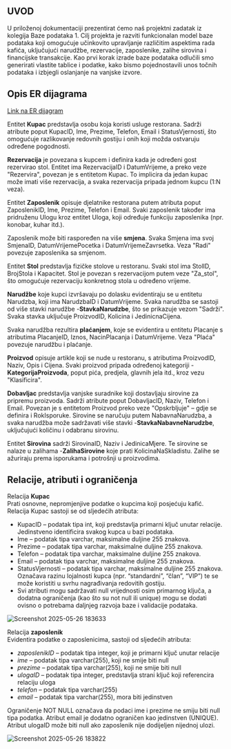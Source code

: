 ## UVOD

U priloženoj dokumentaciji prezentirat ćemo naš projektni zadatak iz kolegija Baze podataka 1. Cilj projekta je razviti funkcionalan model baze podataka koji omogućuje učinkovito upravljanje različitim aspektima rada kafića, uključujući narudžbe, rezervacije, zaposlenike, zalihe sirovina i financijske transakcije. 
Kao prvi korak izrade baze podataka odlučili smo generirati vlastite tablice i podatke, kako bismo pojednostavili unos točnih podataka i izbjegli oslanjanje na vanjske izvore.
## Opis ER dijagrama

[Link na ER dijagram](https://lucid.app/lucidchart/7e3ca596-78ec-4f8d-9e66-618cb6cf1f40/edit?viewport_loc=-2689%2C-743%2C4235%2C1887%2C0_0&invitationId=inv_76bfcfcb-73cd-451d-8128-f57a1b90cb83)

Entitet **Kupac** predstavlja osobu koja koristi usluge restorana. Sadrži atribute poput KupacID, Ime, Prezime, Telefon, Email i StatusVjernosti, što omogućuje razlikovanje redovnih gostiju i onih koji možda ostvaruju određene pogodnosti.

**Rezervacija** je povezana s kupcem i definira kada je određeni gost rezervirao stol. Entitet ima RezervacijaID i DatumVrijeme, a preko veze "Rezervira", povezan je s entitetom Kupac. To implicira da jedan kupac može imati više rezervacija, a svaka rezervacija pripada jednom kupcu (1:N veza).

Entitet **Zaposlenik** opisuje djelatnike restorana putem atributa poput ZaposlenikID, Ime, Prezime, Telefon i Email. Svaki zaposlenik također ima pridruženu Ulogu kroz entitet Uloga, koji određuje funkciju zaposlenika (npr. konobar, kuhar itd.).

Zaposlenik može biti raspoređen na više **smjena**. Svaka Smjena ima svoj SmjenaID, DatumVrijemePocetka i DatumVrijemeZavrsetka. Veza "Radi" povezuje zaposlenika sa smjenom.

Entitet **Stol** predstavlja fizičke stolove u restoranu. Svaki stol ima StolID, BrojStola i Kapacitet. Stol je povezan s rezervacijom putem veze "Za_stol", što omogućuje rezervaciju konkretnog stola u određeno vrijeme.

**Narudžbe** koje kupci izvršavaju po dolasku evidentiraju se u entitetu Narudzba, koji ima NarudzbaID i DatumVrijeme. Svaka narudžba se sastoji od više stavki narudžbe -**StavkaNarudzbe**, što se prikazuje vezom "Sadrži". Svaka stavka uključuje ProizvodID, Kolicina i JedinicnaCijena.

Svaka narudžba rezultira **plaćanjem**, koje se evidentira u entitetu Placanje s atributima PlacanjeID, Iznos, NacinPlacanja i DatumVrijeme. Veza "Plaća" povezuje narudžbu i plaćanje.

**Proizvod** opisuje artikle koji se nude u restoranu, s atributima ProizvodID, Naziv, Opis i Cijena. Svaki proizvod pripada određenoj kategoriji -**KategorijaProizvoda**, poput pića, predjela, glavnih jela itd., kroz vezu "Klasificira".

**Dobavljac** predstavlja vanjske suradnike koji dostavljaju sirovine za pripremu proizvoda. Sadrži atribute poput DobavljacID, Naziv, Telefon i Email. Povezan je s entitetom Proizvod preko veze "Opskrbljuje" – gdje se definira i RokIsporuke. Sirovine se naručuju putem NabavnaNarudzba, a svaka narudžba može sadržavati više stavki -**StavkaNabavneNarudzbe**, uključujući količinu i odabranu sirovinu.

Entitet **Sirovina** sadrži SirovinaID, Naziv i JedinicaMjere. Te sirovine se nalaze u zalihama -**ZalihaSirovine** koje prati KolicinaNaSkladistu. Zalihe se ažuriraju prema isporukama i potrošnji u proizvodima.

## Relacije, atributi i ograničenja


Relacija **Kupac**\
Prati osnovne, nepromjenjive podatke o kupcima koji posjećuju kafić. Relacija Kupac sastoji se od sljedećih atributa:

- KupacID – podatak tipa int, koji predstavlja primarni ključ unutar relacije. Jedinstveno identificira svakog kupca u bazi podataka.
- Ime – podatak tipa varchar, maksimalne duljine 255 znakova. 
- Prezime – podatak tipa varchar, maksimalne duljine 255 znakova. 
- Telefon – podatak tipa varchar, maksimalne duljine 255 znakova. 
- Email – podatak tipa varchar, maksimalne duljine 255 znakova. 
- StatusVjernosti – podatak tipa varchar, maksimalne duljine 255 znakova. Označava razinu lojalnosti kupca (npr. “standardni”, “član”, “VIP”) te se može koristiti u svrhu nagrađivanja redovitih gostiju.
- Svi atributi mogu sadržavati null vrijednosti osim primarnog ključa, a dodatna ograničenja (kao što su not null ili unique) mogu se dodati ovisno o potrebama daljnjeg razvoja baze i validacije podataka.

![Screenshot 2025-05-26 183633](https://github.com/user-attachments/assets/bb7bfac7-babe-49f2-98a1-9bcea5969a07)

Relacija **zaposlenik**\
Evidentira podatke o zaposlenicima, sastoji od sljedećih atributa:

- *zaposlenikID* – podatak tipa integer, koji je primarni ključ unutar relacije
- *ime* – podatak tipa varchar(255), koji ne smije biti null
- *prezime* – podatak tipa varchar(255), koji ne smije biti null
- *ulogaID* – podatak tipa integer, predstavlja strani ključ koji referencira relaciju uloga
- *telefon* – podatak tipa varchar(255)
- *email* – podatak tipa varchar(255), mora biti jedinstven

Ograničenje NOT NULL označava da podaci ime i prezime ne smiju biti null tipa podatka. Atribut email je dodatno ograničen kao jedinstven (UNIQUE). Atribut ulogaID može biti null ako zaposlenik nije dodijeljen nijednoj ulozi.

![Screenshot 2025-05-26 183822](https://github.com/user-attachments/assets/a2321001-e7cc-4a66-9e1d-4f6c3b13118f)


